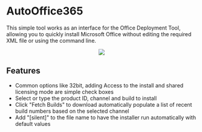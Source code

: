 # AutoOffice365

This simple tool works as an interface for the Office Deployment Tool, allowing you to quickly install Microsoft Office without editing the required XML file or using the command line.

<p align="center">
  <img src="https://github.com/jmclaren7/auto-office-365/blob/main/Extras/screenshot1.jpg?raw=true">
</p>

## Features

* Common options like 32bit, adding Access to the install and shared licensing mode are simple check boxes
* Select or type the product ID, channel and build to install
* Click "Fetch Builds" to download automatically populate a list of recent build numbers based on the selected channel
* Add "[silent]" to the file name to have the installer run automatically with default values

